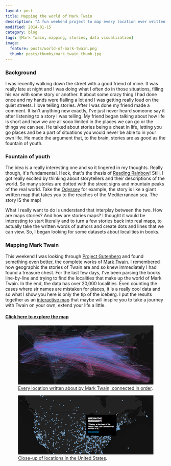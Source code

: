 ```yaml
---
layout: post
title: Mapping the world of Mark Twain
description: "A fun weekend project to map every location ever written about in published works by Mark Twain."
modified: 2014-01-15
category: blog
tags: [Mark Twain, mapping, stories, data visualization]
image:
  feature: posts/world-of-mark-twain.png
  thumb: posts/thumbs/mark_twain_thumb.jpg
---
```



### Background

I was recently walking down the street with a good friend of mine. It was really late at night and I was doing what I often do in those situations, filling his ear with some story or another. It about some crazy thing I had done once and my hands were flailing a lot and I was getting really loud on the quiet streets. I love telling stories. After I was done my friend made a comment. It isn't anything new exactly, I've just never heard someone say it after listening to a story I was telling. My friend began talking about how life is short and how we are all sooo limited in the places we can go or the things we can see. He talked about stories being a cheat in life, letting you go places and be a part of situations you would never be able to in your own life. He made the argument that, to the brain, stories are as good as the fountain of youth.

### Fountain of youth

The idea is a really interesting one and so it lingered in my thoughts. Really though, it's fundamental. Heck, that's the thesis of [Reading Rainbow](http://en.wikipedia.org/wiki/Reading_Rainbow)! Still, I got really excited by thinking about storytellers and their descriptions of the world. So many stories are dotted with the street signs and mountain peaks of the real world. Take the [Odyssey](http://en.wikipedia.org/wiki/Odyssey) for example, the story is like a giant written map that takes you to the reaches of the Mediterranean sea. The story IS the map! 

What I really want to do is understand that interplay between the two. How are maps stories? And how are stories maps? I thought it would be interesting to start literally and to turn a few stories back into real maps, to actually take the written words of authors and create dots and lines that we can view. So, I began looking for some datasets about localities in books. 


### Mapping Mark Twain

This weekend I was looking through [Project Gutenberg](http://gutenberg.org) and found something even better, the complete works of [Mark Twain](http://en.wikipedia.org/wiki/Mark_Twain). I remembered how geographic the stories of Twain are and so knew immediately I had found a treasure chest. For the last few days, I've been parsing the books line-by-line and trying to find the localities that make up the world of Mark Twain. In the end, the data has over 20,000 localities. Even counting the cases where sir names are mistaken for places, it is a really cool data and so what I show you here is only the tip of the iceberg. I put the results together as an [interactive map](/maps/writers/twain/index.html) that maybe will inspire you to take a journey with Twain on your own, extend your life a little.

#### [Click here to explore the map](/maps/writers/twain/index.html)

<div>
<p>
<figure>
	<a href="/maps/writers/twain/index.html"><img src="/images/posts/inline/twains_world.png"></a>
	<figcaption><a href="/maps/writers/twain/index.html" title="The world of Mark Twain">Every location written about by Mark Twain, connected in order</a>.</figcaption>
</figure>
</p>
</div>
<div>
<p>
<figure>
	<a href="/maps/writers/twain/index.html"><img src="/images/posts/inline/twain_usa.png"></a>
	<figcaption><a href="/maps/writers/twain/index.html" title="Mark Twain's United States">Close-up of locations in the United States</a>.</figcaption>
</figure>
</p>
</div>


